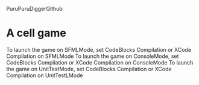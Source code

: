 PuruPuruDiggerGithub

A cell game
====================
To launch the game on SFMLMode, set CodeBlocks Compilation or XCode Compilation on SFMLMode
To launch the game on ConsoleMode, set CodeBlocks Compilation or XCode Compilation on ConsoleMode
To launch the game on UnitTestMode, set CodeBlocks Compilation or XCode Compilation on UnitTestLMode
